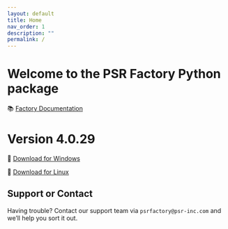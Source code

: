 ```yaml
---
layout: default
title: Home
nav_order: 1
description: ""
permalink: /
---
```


# Welcome to the PSR Factory Python package


📚 [Factory Documentation](https://docs.psr-inc.com/factory/)

# Version 4.0.29

🔗 [Download for Windows](https://www.psr-inc.com/app/link/?t=d&f=factory_python-4.0.29-windows-x64-649395f8-release.zip)

🔗 [Download for Linux](https://www.psr-inc.com/app/link/?t=d&f=factory_python-4.0.29-linux-x64-5a3e2f7-release.zip)


## Support or Contact

Having trouble? Contact our support team via `psrfactory@psr-inc.com` and we’ll help you sort it out.
